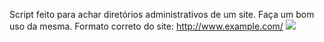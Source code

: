 Script feito para achar diretórios administrativos de um site.
Faça um bom uso da mesma.
Formato correto do site: http://www.example.com/
![](https://imgur.com/mXfVqv5.png)
